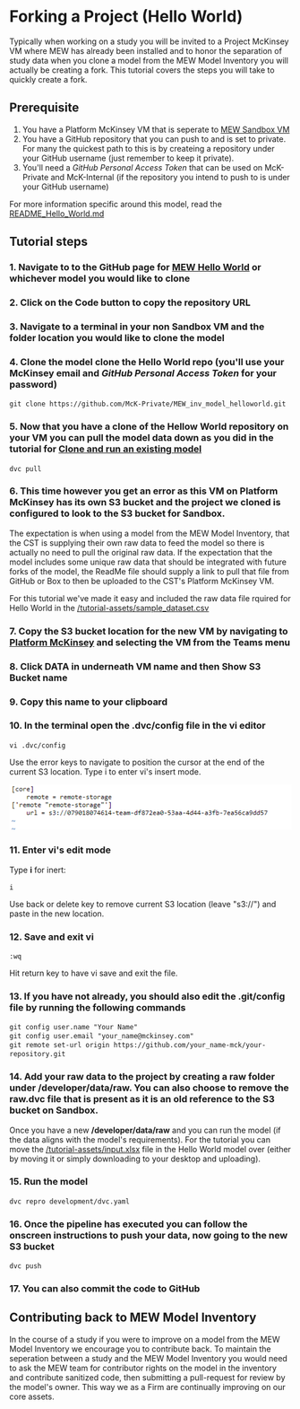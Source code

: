 # Forking a Project (Hello World)

Typically when working on a study you will be invited to a Project McKinsey VM where MEW has already been installed and to honor the separation of study data when you clone a model from the MEW Model Inventory you will actually be creating a fork. This tutorial covers the steps you will take to quickly create a fork.

## Prerequisite
1. You have a Platform McKinsey VM that is seperate to [MEW Sandbox VM](https://linuxvm-c0a9409a-943c-42b5-89d9-0d551f144411.ncod.mckinsey.com/jupyterhub/lab?)
2. You have a GitHub repository that you can push to and is set to private. For many the quickest path to this is by createing a repository under your GitHub username (just remember to keep it private).
3. You'll need a *GitHub Personal Access Token* that can be used on McK-Private and McK-Internal (if the repository you intend to push to is under your GitHub username)

For more information specific around this model, read the [README_Hello_World.md](README_Hello_World.md)

## Tutorial steps
### 1. Navigate to to the GitHub page for [MEW Hello World](https://github.com/McK-Private/MEW_inv_model_helloworld) or whichever model you would like to clone
### 2. Click on the **Code** button to copy the repository URL
### 3. Navigate to a terminal in your non Sandbox VM and the folder location you would like to clone the model
### 4. Clone the model clone the Hello World repo (you'll use your McKinsey email and *GitHub Personal Access Token* for your password)
```
git clone https://github.com/McK-Private/MEW_inv_model_helloworld.git
```
### 5. Now that you have a clone of the Hellow World repository on your VM you can pull the model data down as you did in the tutorial for [Clone and run an existing model](TUTORIAL_HELLO_WORLD.md)
```
dvc pull
```

### 6. This time however you get an error as this VM on Platform McKinsey has its own S3 bucket and the project we cloned is configured to look to the S3 bucket for Sandbox.

The expectation is when using a model from the MEW Model Inventory, that the CST is supplying their own raw data to feed the model so there is actually no need to pull the original raw data. If the expectation that the model includes some unique raw data that should be integrated with future forks of the model, the ReadMe file should supply a link to pull that file from GitHub or Box to then be uploaded to the CST's Platform McKinsey VM. 

For this tutorial we've made it easy and included the raw data file rquired for Hello World in the [/tutorial-assets/sample_dataset.csv](/tutorial-assets)

### 7. Copy the S3 bucket location for the new VM by navigating to [Platform McKinsey](https://platform.mckinsey.com/) and selecting the VM from the **Teams** menu

### 8. Click **DATA** in underneath VM name and then **Show S3 Bucket name**

### 9. Copy this name to your clipboard

### 10. In the terminal open the .dvc/config file in the vi editor
```
vi .dvc/config
```

Use the error keys to navigate to position the cursor at the end of the current S3 location. Type i to enter vi's insert mode.

![Screenshot](tutorial_assets/images/vi_position.png)

### 11. Enter vi's edit mode

Type **i** for inert:

```
i
```

Use back or delete key to remove current S3 location (leave "s3://") and paste in the new location.

### 12. Save and exit vi
```
:wq
```
Hit return key to have vi save and exit the file.

### 13. If you have not already, you should also edit the .git/config file by running the following commands
```
git config user.name "Your Name"
git config user.email "your_name@mckinsey.com"
git remote set-url origin https://github.com/your_name-mck/your-repository.git
```

### 14. Add your raw data to the project by creating a **raw** folder under **/developer/data/raw**. You can also choose to remove the raw.dvc file that is present as it is an old reference to the S3 bucket on Sandbox.

Once you have a new **/developer/data/raw** and you can run the model (if the data aligns with the model's requirements). For the tutorial you can move the [/tutorial-assets/input.xlsx](/tutorial-assets) file in the Hello World model over (either by moving it or simply downloading to your desktop and uploading).

### 15. Run the model
```
dvc repro development/dvc.yaml
```

### 16. Once the pipeline has executed you can follow the onscreen instructions to push your data, now going to the new S3 bucket
```
dvc push
```

### 17. You can also commit the code to GitHub

## Contributing back to MEW Model Inventory
In the course of a study if you were to improve on a model from the MEW Model Inventory we encourage you to contribute back. To maintain the seperation between a study and the MEW Model Inventory you would need to ask the MEW team for contributor rights on the model in the inventory and contribute sanitized code, then submitting a pull-request for review by the model's owner. This way we as a Firm are continually improving on our core assets.